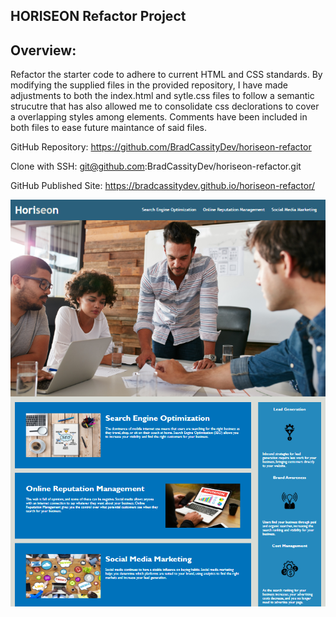 ## HORISEON Refactor Project

## Overview:
Refactor the starter code to adhere to current HTML and CSS standards. By modifying the supplied files in the provided repository, I have made adjustments to both the index.html and sytle.css files to follow a semantic strucutre that has also allowed me to consolidate css declorations to cover a overlapping styles among elements. Comments have been included in both files to ease future maintance of said files. 

GitHub Repository: https://github.com/BradCassityDev/horiseon-refactor

Clone with SSH: git@github.com:BradCassityDev/horiseon-refactor.git

GitHub Published Site: https://bradcassitydev.github.io/horiseon-refactor/

![Working Project Screenshot](/project-image.PNG)